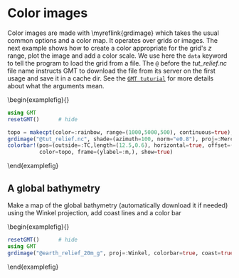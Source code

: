 # Color images

Color images are made with \myreflink{grdimage} which takes the usual common options and a color map.
It operates over grids or images. The next example shows how to create a color appropriate for
the grid's *z* range, plot the image and add a color scale. We use here the ``data`` keyword
to tell the program to load the grid from a file. The ``@`` before the *tut_relief.nc* file
name instructs GMT to download the file from its server on the first usage and save it in a
cache dir. See the [`GMT tuturial`](http://docs.generic-mapping-tools.org/latest/GMT_Tutorial.html#color-images)
for more details about what the arguments mean.

\begin{examplefig}{}
```julia
using GMT
resetGMT()      # hide

topo = makecpt(color=:rainbow, range=(1000,5000,500), continuous=true);
grdimage("@tut_relief.nc", shade=(azimuth=100, norm="e0.8"), proj=:Mercator, frame=:a, color=topo)
colorbar!(pos=(outside=:TC,length=(12.5,0.6), horizontal=true, offset=(0,1.0)), region="@tut_relief.nc",
          color=topo, frame=(ylabel=:m,), show=true)
```
\end{examplefig}

## A global bathymetry

Make a map of the global bathymetry (automatically download it if needed) using the Winkel projection,
add coast lines and a color bar

\begin{examplefig}{}
```julia
resetGMT()      # hide
using GMT
grdimage("@earth_relief_20m_g", proj=:Winkel, colorbar=true, coast=true, show=true)
```
\end{examplefig}